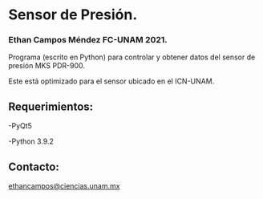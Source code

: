 # Sensor de Presión.
### Ethan Campos Méndez FC-UNAM 2021.

Programa (escrito en Python) para controlar y obtener datos del sensor de presión MKS PDR-900. 

Este está optimizado para el sensor ubicado en el ICN-UNAM. 

## Requerimientos: 

-PyQt5

-Python 3.9.2

## Contacto:

<ethancampos@ciencias.unam.mx>